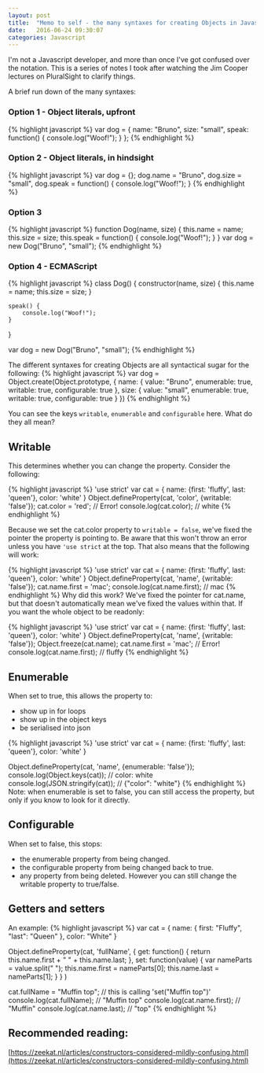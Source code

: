 ```yaml
---
layout: post
title:  "Memo to self - the many syntaxes for creating Objects in Javascript"
date:   2016-06-24 09:30:07
categories: Javascript
---
```


I'm not a Javascript developer, and more than once I've got confused over the notation. This is a series of notes I took after watching the Jim Cooper lectures on PluralSight to clarify things.

A brief run down of the many syntaxes:
 
### Option 1 - Object literals, upfront
{% highlight javascript %}
var dog = {
    name: "Bruno", 
    size: "small",
    speak: function() {
        console.log("Woof!");
    }
};
{% endhighlight %}

### Option 2 - Object literals, in hindsight
{% highlight javascript %}
var dog = {};
dog.name = "Bruno", 
dog.size = "small",
dog.speak = function() {
    console.log("Woof!");
}
{% endhighlight %}

### Option 3
{% highlight javascript %}
function Dog(name, size) {
    this.name = name;
    this.size = size;
    this.speak = function() {
        console.log("Woof!");
    }
}
var dog = new Dog("Bruno", "small");
{% endhighlight %}

### Option 4 - ECMAScript
{% highlight javascript %}
class Dog() {
    constructor(name, size) {
        this.name = name;
        this.size = size;
    }

    speak() {
        console.log("Woof!");
    }
}

var dog = new Dog("Bruno", "small");
{% endhighlight %}

The different syntaxes for creating Objects are all syntactical sugar for the following:
{% highlight javascript %}
var dog = Object.create(Object.prototype, 
{
    name: {
        value: "Bruno",
        enumerable: true,
        writable: true,
        configurable: true
    },
    size: {
        value: "small",
        enumerable: true,
        writable: true,
        configurable: true
    }
})
{% endhighlight %}

You can see the keys `writable`, `enumerable` and `configurable` here. What do they all mean?

## Writable
This determines whether you can change the property.
Consider the following:

{% highlight javascript %}
'use strict'
var cat = {
    name: {first: 'fluffy', last: 'queen'},
    color: 'white'
}
Object.defineProperty(cat, 'color', {writable: 'false'});
cat.color = 'red'; // Error!
console.log(cat.color);  // white
{% endhighlight %}

Because we set the cat.color property to `writable = false`, we've fixed the pointer the property is pointing to.
Be aware that this won't throw an error unless you have `'use strict` at the top.
That also means that the following will work:

{% highlight javascript %}
'use strict'
var cat = {
    name: {first: 'fluffy', last: 'queen'},
    color: 'white'
}
Object.defineProperty(cat, 'name', {writable: 'false'});
cat.name.first = 'mac';
console.log(cat.name.first);  // mac
{% endhighlight %}
Why did this work? We've fixed the pointer for cat.name, but that doesn't automatically mean we've fixed the values within that. If you want the whole object to be readonly:

{% highlight javascript %}
'use strict'
var cat = {
    name: {first: 'fluffy', last: 'queen'},
    color: 'white'
}
Object.defineProperty(cat, 'name', {writable: 'false'});
Object.freeze(cat.name);
cat.name.first = 'mac'; // Error!
console.log(cat.name.first);  // fluffy
{% endhighlight %}

## Enumerable
When set to true, this allows the property to:

 - show up in for loops
 - show up in the object keys
 - be serialised into json

{% highlight javascript %}
'use strict'
var cat = {
    name: {first: 'fluffy', last: 'queen'},
    color: 'white'
}

Object.defineProperty(cat, 'name', {enumerable: 'false'});
console.log(Object.keys(cat)); // color: white
console.log(JSON.stringify(cat)); // {"color": "white"}
{% endhighlight %}
Note: when enumerable is set to false, you can still access the property, but only if you know to look for it directly.

## Configurable
When set to false, this stops:

- the enumerable property from being changed.
- the configurable property from being changed back to true.
- any property from being deleted.
However you can still change the writable property to true/false.

## Getters and setters
An example:
{% highlight javascript %}
var cat = {
    name: {
        first: "Fluffy", "last": "Queen"
    },
    color: "White"
}

Object.defineProperty(cat, 'fullName',
    {
        get: function() {
            return this.name.first + " " + this.name.last;
        },
        set: function(value) {
            var nameParts = value.split(" ");
            this.name.first = nameParts[0];
            this.name.last = nameParts[1];
        }
    }
)

cat.fullName = "Muffin top"; // this is calling 'set("Muffin top")'
console.log(cat.fullName); // "Muffin top"
console.log(cat.name.first); // "Muffin"
console.log(cat.name.last); // "top"
{% endhighlight %}

## Recommended reading:
[https://zeekat.nl/articles/constructors-considered-mildly-confusing.html](https://zeekat.nl/articles/constructors-considered-mildly-confusing.html)
